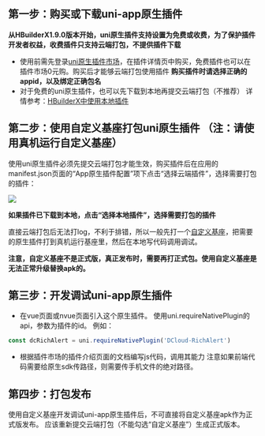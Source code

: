 ## 第一步：购买或下载uni-app原生插件
**从HBuilderX1.9.0版本开始，uni原生插件支持设置为免费或收费，为了保护插件开发者权益，收费插件只支持云端打包，不提供插件下载**
- 使用前需先登录[uni原生插件市场](http://ext.dcloud.net.cn/?cat1=5&cat2=51)，在插件详情页中购买，免费插件也可以在插件市场0元购。购买后才能够云端打包使用插件
**购买插件时请选择正确的appid，以及绑定正确包名**
- 对于免费的uni原生插件，也可以先下载到本地再提交云端打包（不推荐）
详情参考：[HBuilderX中使用本地插件](/NativePlugin/use/use_local_plugin.md)

## 第二步：使用自定义基座打包uni原生插件 （注：请使用真机运行自定义基座）
使用uni原生插件必须先提交云端打包才能生效，购买插件后在应用的manifest.json页面的“App原生插件配置”项下点击“选择云端插件”，选择需要打包的插件：

![](https://img-cdn-qiniu.dcloud.net.cn/uploads/article/20190416/1b5297e695ad1536ddafe3c834e9c297.png)

**如果插件已下载到本地，点击“选择本地插件”，选择需要打包的插件**

直接云端打包后无法打log，不利于排错，所以一般先打一个[自定义基座](http://ask.dcloud.net.cn/article/35115)，把需要的原生插件打到真机运行基座里，然后在本地写代码调用调试。

**注意，自定义基座不是正式版，真正发布时，需要再打正式包。使用自定义基座是无法正常升级替换apk的。**


## 第三步：开发调试uni-app原生插件
- 在vue页面或nvue页面引入这个原生插件。
使用uni.requireNativePlugin的api，参数为插件的id。
例如：

```javascript
const dcRichAlert = uni.requireNativePlugin('DCloud-RichAlert')
```

- 根据插件市场的插件介绍页面的文档编写js代码，调用其能力
注意如果前端代码需要给原生sdk传路径，则需要传手机文件的绝对路径。

## 第四步：打包发布
使用自定义基座开发调试uni-app原生插件后，不可直接将自定义基座apk作为正式版发布。
应该重新提交云端打包（不能勾选“自定义基座”）生成正式版本。